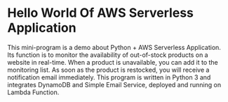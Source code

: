 # Hello World Of AWS Serverless Application

This mini-program is a demo about Python + AWS Serverless Application. Its function is to monitor the availability of out-of-stock products on a website in real-time. When a product is unavailable, you can add it to the monitoring list. As soon as the product is restocked, you will receive a notification email immediately. This program is written in Python 3 and integrates DynamoDB and Simple Email Service, deployed and running on Lambda Function.

